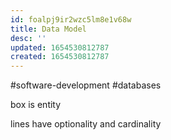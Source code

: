 ```yaml
---
id: foalpj9ir2wzc5lm8e1v68w
title: Data Model
desc: ''
updated: 1654530812787
created: 1654530812787
---
```

#software-development #databases 

box is entity

lines have optionality and cardinality
